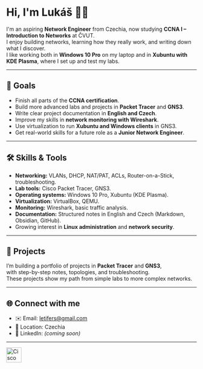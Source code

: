 # Hi, I'm Lukáš 👨‍💻

I'm an aspiring **Network Engineer** from Czechia, now studying **CCNA I – Introduction to Networks** at ČVUT.  
I enjoy building networks, learning how they really work, and writing down what I discover.  
I like working both in **Windows 10 Pro** on my laptop and in **Xubuntu with KDE Plasma**, where I set up and test my labs.  

---

## 🎯 Goals
- Finish all parts of the **CCNA certification**.  
- Build more advanced labs and projects in **Packet Tracer** and **GNS3**.  
- Write clear project documentation in **English and Czech**.  
- Improve my skills in **network monitoring with Wireshark**.  
- Use virtualization to run **Xubuntu and Windows clients** in GNS3.  
- Get real-world skills for a future role as a **Junior Network Engineer**.  

---

## 🛠️ Skills & Tools
- **Networking:** VLANs, DHCP, NAT/PAT, ACLs, Router-on-a-Stick, troubleshooting.  
- **Lab tools:** Cisco Packet Tracer, GNS3.  
- **Operating systems:** Windows 10 Pro, Xubuntu (KDE Plasma).  
- **Virtualization:** VirtualBox, QEMU.  
- **Monitoring:** Wireshark, basic traffic analysis.  
- **Documentation:** Structured notes in English and Czech (Markdown, Obsidian, GitHub).  
- Growing interest in **Linux administration** and **network security**.  

---

## 📂 Projects
I’m building a portfolio of projects in **Packet Tracer** and **GNS3**,  
with step-by-step notes, topologies, and troubleshooting.  
These projects show my path from simple labs to more complex networks.  

---

## 🌐 Connect with me
- ✉️ Email: [letifers@gmail.com](mailto:letifers@gmail.com)  
- 📍 Location: Czechia  
- 💼 LinkedIn: *(coming soon)*  

---
<img src="https://cdn.jsdelivr.net/gh/devicons/devicon/icons/cisco/cisco-original.svg" alt="Cisco" width="40" height="40"/>
